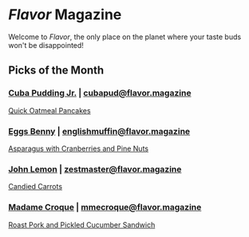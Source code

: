 # _Flavor_ Magazine

Welcome to _Flavor_, the only place on the planet where your taste buds won't be disappointed!



## Picks of the Month

### [Cuba Pudding Jr.](writer/cuba-pudding-jr.md) | cubapud@flavor.magazine

[Quick Oatmeal Pancakes](recipe/feb/quick-oatmeal-pancakes.md)

### [Eggs Benny](writer/eggs-benny.md) | englishmuffin@flavor.magazine

[Asparagus with Cranberries and Pine Nuts](recipe/feb/asparagus-with-cranberries-and-pine-nuts.md)

### [John Lemon](writer/john-lemon.md) | zestmaster@flavor.magazine

[Candied Carrots](recipe/feb/candied-carrots.md)

### [Madame Croque](writer/madame-croque.md) | mmecroque@flavor.magazine

[Roast Pork and Pickled Cucumber Sandwich](recipe/feb/roast-pork-and-pickle-cucumber-sandwich.md)

